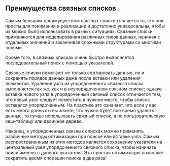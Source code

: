 ## Преимущества связных списков

Самым большим преимуществом связных списков является то, что они просты для понимания и реализации и достаточно универсальны, чтобы их можно было использовать
в разных ситуациях. Связные списки применяются для моделирования различных типов данных, начиная с отдельных значений и заканчивая сложными структурами
со многими полями. 

Кроме того, в связных списках очень быстро выполняется последовательный поиск с помощью указателей.

Связные списки помогают не только сортировать данные, но и сохранять порядок данных даже после вставки или удаления элементов. Удаление узла из упорядоченного связного списка выполняется так же, как и в неупорядоченном связном
списке; однако вставка нового узла в упорядоченный связный список отличается тем, что новый узел следует поместить в нужное место, чтобы список оставался
упорядоченным. На практике это означает, что если у вас есть много данных и вы знаете, что нужно будет все время удалять данные, то лучше использовать связный
список, а не пользовательскую хеш-таблицу или двоичное дерево.

Наконец, в упорядоченных связных списках можно применять различные методы оптимизации при поиске или вставке узла. Самым распространенным из этих
методов является сохранение указателя на центральный узел упорядоченного связного списка, чтобы начинать поиск именно с данного указателя. Эта простая
оптимизация позволяет сократить время операции поиска в два раза!
